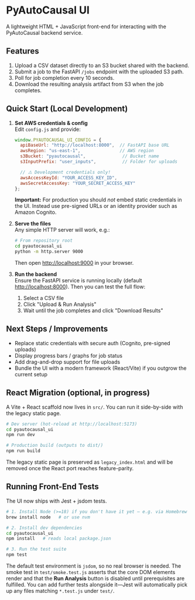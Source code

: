 # PyAutoCausal UI

A lightweight HTML + JavaScript front-end for interacting with the PyAutoCausal backend service.

## Features

1. Upload a CSV dataset directly to an S3 bucket shared with the backend.
2. Submit a job to the FastAPI `/jobs` endpoint with the uploaded S3 path.
3. Poll for job completion every 10 seconds.
4. Download the resulting analysis artifact from S3 when the job completes.

## Quick Start (Local Development)

1. **Set AWS credentials & config**  
   Edit `config.js` and provide:

   ```js
   window.PYAUTOCAUSAL_UI_CONFIG = {
     apiBaseUrl: "http://localhost:8000",  // FastAPI base URL
     awsRegion: "us-east-1",               // AWS region
     s3Bucket: "pyautocausal",              // Bucket name
     s3InputPrefix: "user_inputs",          // Folder for uploads

     // ⚠️ Development credentials only!
     awsAccessKeyId: "YOUR_ACCESS_KEY_ID",
     awsSecretAccessKey: "YOUR_SECRET_ACCESS_KEY"
   };
   ```

   **Important:** For production you should _not_ embed static credentials in the UI. Instead use pre-signed URLs or an identity provider such as Amazon Cognito.

2. **Serve the files**  
   Any simple HTTP server will work, e.g.:

   ```bash
   # From repository root
   cd pyautocausal_ui
   python -m http.server 9000
   ```

   Then open <http://localhost:9000> in your browser.

3. **Run the backend**  
   Ensure the FastAPI service is running locally (default <http://localhost:8000>). Then you can test the full flow:

   1. Select a CSV file
   2. Click "Upload & Run Analysis"
   3. Wait until the job completes and click "Download Results"

## Next Steps / Improvements

- Replace static credentials with secure auth (Cognito, pre-signed uploads)
- Display progress bars / graphs for job status
- Add drag-and-drop support for file uploads
- Bundle the UI with a modern framework (React/Vite) if you outgrow the current setup 

## React Migration (optional, in progress)

A Vite + React scaffold now lives in `src/`. You can run it side-by-side with the legacy static page.

```bash
# Dev server (hot-reload at http://localhost:5173)
cd pyautocausal_ui
npm run dev

# Production build (outputs to dist/)
npm run build
```

The legacy static page is preserved as `legacy_index.html` and will be removed once the React port reaches feature-parity.

## Running Front-End Tests

The UI now ships with Jest + jsdom tests.

```bash
# 1. Install Node (>=18) if you don't have it yet – e.g. via Homebrew
brew install node   # or use nvm

# 2. Install dev dependencies
cd pyautocausal_ui
npm install   # reads local package.json

# 3. Run the test suite
npm test
```

The default test environment is `jsdom`, so no real browser is needed. The smoke test in `test/smoke.test.js` asserts that the core DOM elements render and that the **Run Analysis** button is disabled until prerequisites are fulfilled. You can add further tests alongside it—Jest will automatically pick up any files matching `*.test.js` under `test/`. 